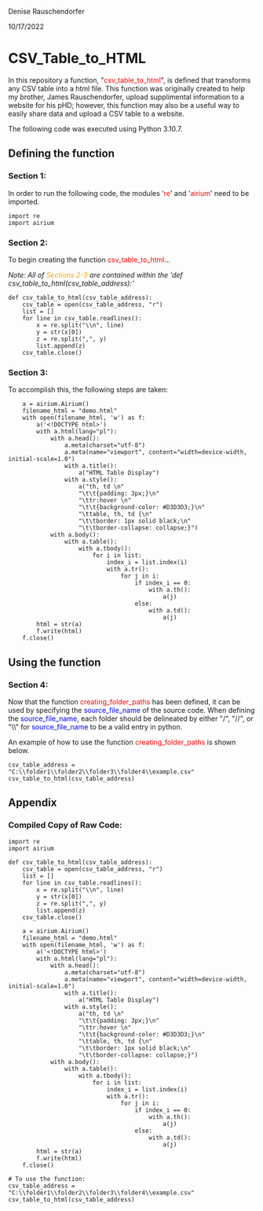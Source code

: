 Denise Rauschendorfer

10/17/2022


# __CSV_Table_to_HTML__

In this repository a function, "<span style="color:red">csv_table_to_html</span>", is defined that transforms any CSV table into a html file. This function was originally created to help my brother, James Rauschendorfer, upload supplimental information to a website for his pHD; however, this function may also be a useful way to easily share data and upload a CSV table to a website.

The following code was executed using Python 3.10.7. 

## __Defining the function__

### __Section 1:__
In order to run the following code, the modules '<span style="color:red">re</span>' and '<span style="color:red">airium</span>' need to be imported.

```
import re
import airium
```


### __Section 2:__
To begin creating the function <span style="color:red">csv_table_to_html</span>...


*Note: All of <span style="color:orange">Sections 2-3</span> are contained within the 'def csv_table_to_html(csv_table_address):'*

```
def csv_table_to_html(csv_table_address):
    csv_table = open(csv_table_address, "r")
    list = []
    for line in csv_table.readlines():
        x = re.split("\\n", line)
        y = str(x[0])
        z = re.split(",", y)
        list.append(z)
    csv_table.close()
```


### __Section 3:__

To accomplish this, the following steps are taken:

```
    a = airium.Airium()
    filename_html = "demo.html"
    with open(filename_html, 'w') as f:
        a('<!DOCTYPE html>')
        with a.html(lang="pl"):
            with a.head():
                a.meta(charset="utf-8")
                a.meta(name="viewport", content="width=device-width, initial-scale=1.0")
                with a.title():
                    a("HTML Table Display")
                with a.style():
                    a("th, td \n"
                    "\t\t{padding: 3px;}\n"
                    "\ttr:hover \n"
                    "\t\t{background-color: #D3D3D3;}\n"
                    "\ttable, th, td {\n"
                    "\t\tborder: 1px solid black;\n"
                    "\t\tborder-collapse: collapse;}")
            with a.body():
                with a.table():
                    with a.tbody():
                        for i in list:
                            index_i = list.index(i)
                            with a.tr():
                                for j in i:
                                    if index_i == 0:
                                        with a.th():
                                            a(j)
                                    else:
                                        with a.td():
                                            a(j)
        html = str(a)
        f.write(html)
    f.close()
```


## __Using the function__

### __Section 4:__
Now that the function <span style="color:red">creating_folder_paths</span> has been defined, it can be used by specifying the <span style="color:blue">source_file_name</span> of the source code. When defining the <span style="color:blue">source_file_name</span>, each folder should be delineated by either "/", "//", or "\\\\" for <span style="color:blue">source_file_name</span> to be a valid entry in python. 

An example of how to use the function <span style="color:red">creating_folder_paths</span> is shown below. 

```
csv_table_address = "C:\\folder1\\folder2\\folder3\\folder4\\example.csv"
csv_table_to_html(csv_table_address)
```


## __Appendix__

### __Compiled Copy of Raw Code:__
```
import re
import airium

def csv_table_to_html(csv_table_address):
    csv_table = open(csv_table_address, "r")
    list = []
    for line in csv_table.readlines():
        x = re.split("\\n", line)
        y = str(x[0])
        z = re.split(",", y)
        list.append(z)
    csv_table.close()

    a = airium.Airium()
    filename_html = "demo.html"
    with open(filename_html, 'w') as f:
        a('<!DOCTYPE html>')
        with a.html(lang="pl"):
            with a.head():
                a.meta(charset="utf-8")
                a.meta(name="viewport", content="width=device-width, initial-scale=1.0")
                with a.title():
                    a("HTML Table Display")
                with a.style():
                    a("th, td \n"
                    "\t\t{padding: 3px;}\n"
                    "\ttr:hover \n"
                    "\t\t{background-color: #D3D3D3;}\n"
                    "\ttable, th, td {\n"
                    "\t\tborder: 1px solid black;\n"
                    "\t\tborder-collapse: collapse;}")
            with a.body():
                with a.table():
                    with a.tbody():
                        for i in list:
                            index_i = list.index(i)
                            with a.tr():
                                for j in i:
                                    if index_i == 0:
                                        with a.th():
                                            a(j)
                                    else:
                                        with a.td():
                                            a(j)
        html = str(a)
        f.write(html)
    f.close()

# To use the function:
csv_table_address = "C:\\folder1\\folder2\\folder3\\folder4\\example.csv"
csv_table_to_html(csv_table_address)
```
